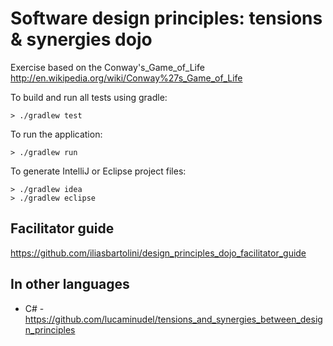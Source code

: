 Software design principles: tensions &amp; synergies dojo
======================

Exercise based on the Conway's_Game_of_Life
http://en.wikipedia.org/wiki/Conway%27s_Game_of_Life

To build and run all tests using gradle:
```
> ./gradlew test
```

To run the application:
```
> ./gradlew run
```

To generate IntelliJ or Eclipse project files:
```
> ./gradlew idea
> ./gradlew eclipse
```


Facilitator guide
-----------------
https://github.com/iliasbartolini/design_principles_dojo_facilitator_guide

In other languages
------------------
* C# - https://github.com/lucaminudel/tensions_and_synergies_between_design_principles
